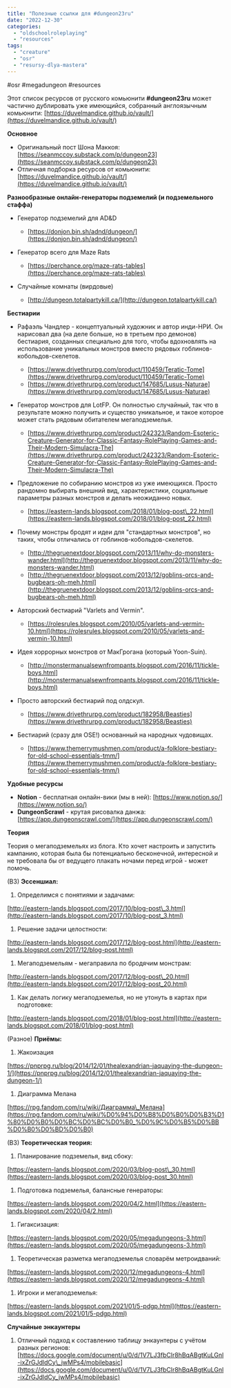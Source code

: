 ```yaml
---
title: "Полезные ссылки для #dungeon23ru"
date: "2022-12-30"
categories: 
  - "oldschoolroleplaying"
  - "resources"
tags: 
  - "creature"
  - "osr"
  - "resursy-dlya-mastera"
---
```


#osr #megadungeon #resources

Этот список ресурсов от русского комьюнити **#dungeon23ru** может частично дублировать уже имеющийся, собранный англоязычным комьюнити: [https://duvelmandice.github.io/vault/](https://duvelmandice.github.io/vault/)

**Основное**

- Оригинальный пост Шона Маккоя: [https://seanmccoy.substack.com/p/dungeon23](https://seanmccoy.substack.com/p/dungeon23)
- Отличная подборка ресурсов от комьюнити: [https://duvelmandice.github.io/vault/](https://duvelmandice.github.io/vault/)

**Разнообразные онлайн-генераторы подземелий (и подземельного стаффа)**

- Генератор подземелий для AD&D
    
    - [https://donjon.bin.sh/adnd/dungeon/](https://donjon.bin.sh/adnd/dungeon/)
- Генератор всего для Maze Rats
    
    - [https://perchance.org/maze-rats-tables](https://perchance.org/maze-rats-tables)
- Случайные комнаты (вирдовые)
    
    - [http://dungeon.totalpartykill.ca/](http://dungeon.totalpartykill.ca/)

**Бестиарии**

- Рафаэль Чандлер - концептуальный художник и автор инди-НРИ. Он нарисовал два (на деле больше, но в третьем про демонов) бестиария, созданных специально для того, чтобы вдохновлять на использование уникальных монстров вместо рядовых гоблинов-кобольдов-скелетов.
    
    - [https://www.drivethrurpg.com/product/110459/Teratic-Tome](https://www.drivethrurpg.com/product/110459/Teratic-Tome)
    - [https://www.drivethrurpg.com/product/147685/Lusus-Naturae](https://www.drivethrurpg.com/product/147685/Lusus-Naturae)
- Генератор монстров для LotFP. Он полностью случайный, так что в результате можно получить и существо уникальное, и такое которое может стать рядовым обитателем мегаподземелья.
    
    - [https://www.drivethrurpg.com/product/242323/Random-Esoteric-Creature-Generator-for-Classic-Fantasy-RolePlaying-Games-and-Their-Modern-Simulacra-The](https://www.drivethrurpg.com/product/242323/Random-Esoteric-Creature-Generator-for-Classic-Fantasy-RolePlaying-Games-and-Their-Modern-Simulacra-The)
- Предложение по собиранию монстров из уже имеющихся. Просто рандомно выбирать внешний вид, характеристики, социальные параметры разных монстров и делать неожиданно новых.
    
    - [https://eastern-lands.blogspot.com/2018/01/blog-post\_22.html](https://eastern-lands.blogspot.com/2018/01/blog-post_22.html)
- Почему монстры бродят и идеи для "стандартных монстров", но таких, чтобы отличались от гоблинов-кобольдов-скелетов.
    
    - [http://thegruenextdoor.blogspot.com/2013/11/why-do-monsters-wander.html](http://thegruenextdoor.blogspot.com/2013/11/why-do-monsters-wander.html)
    - [http://thegruenextdoor.blogspot.com/2013/12/goblins-orcs-and-bugbears-oh-meh.html](http://thegruenextdoor.blogspot.com/2013/12/goblins-orcs-and-bugbears-oh-meh.html)
- Авторский бестиарий "Varlets and Vermin".
    
    - [https://rolesrules.blogspot.com/2010/05/varlets-and-vermin-10.html](https://rolesrules.blogspot.com/2010/05/varlets-and-vermin-10.html)
- Идея хоррорных монстров от МакГрогана (который Yoon-Suin).
    
    - [http://monstermanualsewnfrompants.blogspot.com/2016/11/tickle-boys.html](http://monstermanualsewnfrompants.blogspot.com/2016/11/tickle-boys.html)
- Просто авторский бестиарий под олдскул.
    
    - [https://www.drivethrurpg.com/product/182958/Beasties](https://www.drivethrurpg.com/product/182958/Beasties)
- Бестиарий (сразу для OSE!) основанный на народных чудовищах.
    
    - [https://www.themerrymushmen.com/product/a-folklore-bestiary-for-old-school-essentials-tmm/](https://www.themerrymushmen.com/product/a-folklore-bestiary-for-old-school-essentials-tmm/)

**Удобные ресурсы**

- **Notion** - бесплатная онлайн-вики (мы в ней): [https://www.notion.so/](https://www.notion.so/)
- **DungeonScrawl** - крутая рисовалка данжа: [https://app.dungeonscrawl.com/](https://app.dungeonscrawl.com/)

**Теория**

Теория о мегаподземельях из блога. Кто хочет настроить и запустить кампанию, которая была бы потенциально бесконечной, интересной и не требовала бы от ведущего плакать ночами перед игрой - может помочь.

(ВЗ) **Эссеншиал:**

1. Определимся с понятиями и задачами:

[http://eastern-lands.blogspot.com/2017/10/blog-post\_3.html](http://eastern-lands.blogspot.com/2017/10/blog-post_3.html)

1. Решение задачи целостности:

[http://eastern-lands.blogspot.com/2017/12/blog-post.html](http://eastern-lands.blogspot.com/2017/12/blog-post.html)

1. Мегаподземельям - мегаправила по бродячим монстрам:

[http://eastern-lands.blogspot.com/2017/12/blog-post\_20.html](http://eastern-lands.blogspot.com/2017/12/blog-post_20.html)

1. Как делать логику мегаподземелья, но не утонуть в картах при подготовке:

[http://eastern-lands.blogspot.com/2018/01/blog-post.html](http://eastern-lands.blogspot.com/2018/01/blog-post.html)

(Разное) **Приёмы:**

1. Жакоизация

[https://pnprpg.ru/blog/2014/12/01/thealexandrian-jaquaying-the-dungeon-1/](https://pnprpg.ru/blog/2014/12/01/thealexandrian-jaquaying-the-dungeon-1/)

1. Диаграмма Мелана

[https://rpg.fandom.com/ru/wiki/Диаграмма\_Мелана](https://rpg.fandom.com/ru/wiki/%D0%94%D0%B8%D0%B0%D0%B3%D1%80%D0%B0%D0%BC%D0%BC%D0%B0_%D0%9C%D0%B5%D0%BB%D0%B0%D0%BD%D0%B0)

(ВЗ) **Теоретическая теория:**

1. Планирование подземелья, вид сбоку:

[https://eastern-lands.blogspot.com/2020/03/blog-post\_30.html](https://eastern-lands.blogspot.com/2020/03/blog-post_30.html)

1. Подготовка подземелья, балансные генераторы:

[https://eastern-lands.blogspot.com/2020/04/2.html](https://eastern-lands.blogspot.com/2020/04/2.html)

1. Гигаксизация:

[https://eastern-lands.blogspot.com/2020/05/megadungeons-3.html](https://eastern-lands.blogspot.com/2020/05/megadungeons-3.html)

1. Теоретическая разметка мегаподземелья словарём метроидваний:

[https://eastern-lands.blogspot.com/2020/12/megadungeons-4.html](https://eastern-lands.blogspot.com/2020/12/megadungeons-4.html)

1. Игроки и мегаподземелья:

[https://eastern-lands.blogspot.com/2021/01/5-pdgp.html](https://eastern-lands.blogspot.com/2021/01/5-pdgp.html)

**Случайные энкаунтеры**

1. Отличный подход к составлению таблицу энкаунтеры с учётом разных регионов: [https://docs.google.com/document/u/0/d/1V7LJ3fbClr8hBqABgtKuLGnl-ixZrGJdldCy\_jwMPs4/mobilebasic](https://docs.google.com/document/u/0/d/1V7LJ3fbClr8hBqABgtKuLGnl-ixZrGJdldCy_jwMPs4/mobilebasic)
